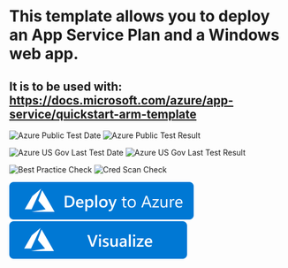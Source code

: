# This template allows you to deploy an App Service Plan and a Windows web app.
## It is to be used with: https://docs.microsoft.com/azure/app-service/quickstart-arm-template

![Azure Public Test Date](https://azurequickstartsservice.blob.core.windows.net/badges/101-app-service-quickstart-windows/PublicLastTestDate.svg)
![Azure Public Test Result](https://azurequickstartsservice.blob.core.windows.net/badges/101-app-service-quickstart-windows/PublicDeployment.svg)

![Azure US Gov Last Test Date](https://azurequickstartsservice.blob.core.windows.net/badges/101-app-service-quickstart-windows/FairfaxLastTestDate.svg)
![Azure US Gov Last Test Result](https://azurequickstartsservice.blob.core.windows.net/badges/101-app-service-quickstart-windows/FairfaxDeployment.svg)

![Best Practice Check](https://azurequickstartsservice.blob.core.windows.net/badges/101-app-service-quickstart-windows/BestPracticeResult.svg)
![Cred Scan Check](https://azurequickstartsservice.blob.core.windows.net/badges/101-app-service-quickstart-windows/CredScanResult.svg)

[![Deploy To Azure](https://raw.githubusercontent.com/Azure/azure-quickstart-templates/master/1-CONTRIBUTION-GUIDE/images/deploytoazure.svg?sanitize=true)](https://portal.azure.com/#create/Microsoft.Template/uri/https%3A%2F%2Fgithub.com%2FAzure%2Fazure-quickstart-templates%2Ftree%2Fmaster%2F101-app-service-quickstart-windows%2Fazuredeploy.json)
[![Visualize](https://raw.githubusercontent.com/Azure/azure-quickstart-templates/master/1-CONTRIBUTION-GUIDE/images/visualizebutton.svg?sanitize=true)](http://armviz.io/#/?load=https://github.com/Azure/azure-quickstart-templates/tree/master/101-app-service-quickstart-windows/azuredeploy.json)
